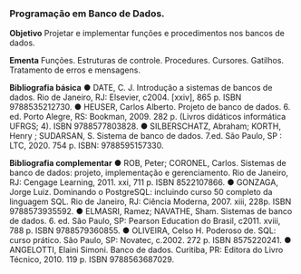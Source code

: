 ### Programação em Banco de Dados.

**Objetivo**
Projetar e implementar funções e procedimentos nos bancos de dados.

**Ementa**
Funções. Estruturas de controle. Procedures. Cursores. Gatilhos.
Tratamento de erros e mensagens.

**Bibliografia básica**
● DATE, C. J. Introdução a sistemas de bancos de dados. Rio de
Janeiro, RJ: Elsevier, c2004. [xxiv], 865 p. ISBN 9788535212730.
● HEUSER, Carlos Alberto. Projeto de banco de dados. 6. ed. Porto
Alegre, RS: Bookman, 2009. 282 p. (Livros didáticos informática UFRGS;
4). ISBN 9788577803828.
● SILBERSCHATZ, Abraham; KORTH, Henry ; SUDARSAN, S. Sistema de
banco de dados. 7.ed. São Paulo, SP : LTC, 2020. 754 p. ISBN:
9788595157330.

**Bibliografia complementar**
● ROB, Peter; CORONEL, Carlos. Sistemas de banco de dados: projeto,
implementação e gerenciamento. Rio de Janeiro, RJ: Cengage Learning,
2011. xxi, 711 p. ISBN 8522107866.
● GONZAGA, Jorge Luiz. Dominando o PostgreSQL: incluindo curso
50
completo da linguagem SQL. Rio de Janeiro, RJ: Ciência Moderna, 2007.
xiii, 228p. ISBN 9788573935592.
● ELMASRI, Ramez; NAVATHE, Sham. Sistemas de banco de dados. 6.
ed. São Paulo, SP: Pearson Education do Brasil, c2011. xviii, 788 p. ISBN
9788579360855.
● OLIVEIRA, Celso H. Poderoso de. SQL: curso prático. São Paulo, SP:
Novatec, c.2002. 272 p. ISBN 8575220241.
● ANGELOTTI, Elaini Simoni. Banco de dados. Curitiba, PR: Editora do
Livro Técnico, 2010. 119 p. ISBN 9788563687029.
